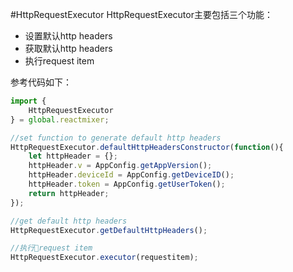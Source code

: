 #HttpRequestExecutor
HttpRequestExecutor主要包括三个功能：
* 设置默认http headers
* 获取默认http headers
* 执行request item

参考代码如下：
```javascript
import {
    HttpRequestExecutor
} = global.reactmixer;

//set function to generate default http headers
HttpRequestExecutor.defaultHttpHeadersConstructor(function(){
    let httpHeader = {};
    httpHeader.v = AppConfig.getAppVersion();
    httpHeader.deviceId = AppConfig.getDeviceID();
    httpHeader.token = AppConfig.getUserToken();
    return httpHeader;
});

//get default http headers
HttpRequestExecutor.getDefaultHttpHeaders();

//执行request item
HttpRequestExecutor.executor(requestitem);
```
